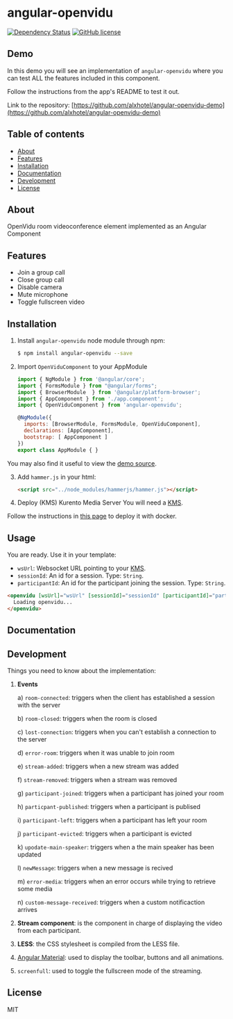 # angular-openvidu
[![Dependency Status](https://david-dm.org/openvidu/angular-openvidu.svg)](https://david-dm.org/openvidu/angular-openvidu)
[![GitHub license](https://img.shields.io/badge/license-MIT-blue.svg)](https://raw.githubusercontent.com/openvidu/angular-openvidu/master/LICENSE)

## Demo

In this demo you will see an implementation of `angular-openvidu` where you can test ALL the features included in this component.

Follow the instructions from the app's README to test it out.

Link to the repository: [https://github.com/alxhotel/angular-openvidu-demo](https://github.com/alxhotel/angular-openvidu-demo)

## Table of contents

- [About](#about)
- [Features](#features)
- [Installation](#installation)
- [Documentation](#documentation)
- [Development](#development)
- [License](#licence)

## About

OpenVidu room videoconference element implemented as an Angular Component

## Features

  - Join a group call
  - Close group call
  - Disable camera
  - Mute microphone
  - Toggle fullscreen video

## Installation

1. Install `angular-openvidu` node module through npm:

	```bash
	$ npm install angular-openvidu --save
	```

2. Import `OpenViduComponent` to your AppModule

	```js
	import { NgModule } from '@angular/core';
	import { FormsModule } from "@angular/forms";
	import { BrowserModule  } from '@angular/platform-browser';
	import { AppComponent } from './app.component';
	import { OpenViduComponent } from 'angular-openvidu';

	@NgModule({
	  imports: [BrowserModule, FormsModule, OpenViduComponent],
	  declarations: [AppComponent],
	  bootstrap: [ AppComponent ]
	})
	export class AppModule { }
	```

You may also find it useful to view the [demo source](https://github.com/alxhotel/angular-openvidu-app/blob/master/src/app/app.component.ts).

3. Add `hammer.js` in your html:

	```html
	<script src="../node_modules/hammerjs/hammer.js"></script>
	```

4. Deploy (KMS) Kurento Media Server
You will need a [KMS](https://github.com/OpenVidu/openvidu/tree/master/openvidu-server).

Follow the instructions in [this page](https://github.com/OpenVidu/openvidu-docker) to deploy it with docker.

## Usage

You are ready. Use it in your template:

- `wsUrl`: Websocket URL pointing to your [KMS](https://github.com/OpenVidu/openvidu/tree/master/openvidu-server).
- `sessionId`: An id for a session. Type: `String`.
- `participantId`: An id for the participant joining the session. Type: `String`.

```html
<openvidu [wsUrl]="wsUrl" [sessionId]="sessionId" [participantId]="participantId">
  Loading openvidu...
</openvidu>
```

## Documentation


## Development

  Things you need to know about the  implementation:
  
  1. **Events**
  
      a) `room-connected`: triggers when the client has established a session with the server
      
      b) `room-closed`: triggers when the room is closed
      
      c) `lost-connection`: triggers when you can't establish a connection to the server
      
      d) `error-room`: triggers when it was unable to join room
      
      e) `stream-added`: triggers when a new stream was added
      
      f) `stream-removed`: triggers when a stream was removed
      
      g) `participant-joined`: triggers when a participant has joined your room
      
      h) `particpant-published`: triggers when a participant is publised
      
      i) `participant-left`: triggers when a participant has left your room
      
      j) `participant-evicted`: triggers when a participant is evicted
      
      k) `upodate-main-speaker`: triggers when a the main speaker has been updated
      
      l) `newMessage`: triggers when a new message is recived
      
      m) `error-media`: triggers when an error occurs while trying to retrieve some media
            
      n) `custom-message-received`: triggers when a custom notificaction arrives
      
      
  2. **Stream component**: is the component in charge of displaying the video from each participant.
  
  3. **LESS**: the CSS stylesheet is compiled from the LESS file.
  
  4. [Angular Material](https://github.com/angular/material2): used to display the toolbar, buttons and all animations.

  5. `screenfull`: used to toggle the fullscreen mode of the streaming.


## License

MIT
